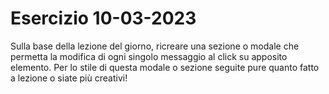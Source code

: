 # Esercizio 10-03-2023

Sulla base della lezione del giorno, ricreare una sezione o modale che permetta la modifica di ogni singolo messaggio al click su apposito elemento.
Per lo stile di questa modale o sezione seguite pure quanto fatto a lezione o siate più creativi!
